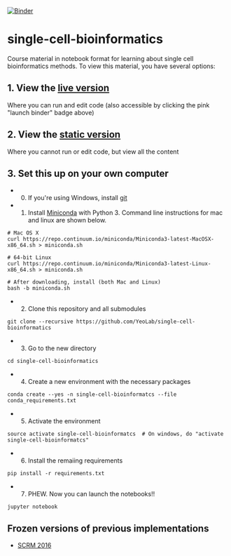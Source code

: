 [![Binder](http://mybinder.org/badge.svg)](http://mybinder.org/repo/YeoLab/single-cell-bioinformatics)

# single-cell-bioinformatics

Course material in notebook format for learning about single cell bioinformatics methods. To view this material, you have several options:

## 1. View the [live version](http://mybinder.org/repo/YeoLab/single-cell-bioinformatics) 

Where you can run and edit code (also accessible by clicking the pink "launch binder" badge above)

## 2. View the [static version](http://nbviewer.jupyter.org/github/yeolab/single-cell-bioinformatics/blob/master/index.ipynb) 

Where you cannot run or edit code, but view all the content


## 3. Set this up on your own computer

* 0. If you're using Windows, install [git](https://msysgit.github.io/)
* 1. Install [Miniconda](http://conda.pydata.org/miniconda.html) with Python 3. Command line instructions for mac and linux are shown below.
```
# Mac OS X
curl https://repo.continuum.io/miniconda/Miniconda3-latest-MacOSX-x86_64.sh > miniconda.sh

# 64-bit Linux
curl https://repo.continuum.io/miniconda/Miniconda3-latest-Linux-x86_64.sh > miniconda.sh

# After downloading, install (both Mac and Linux)
bash -b miniconda.sh
```
* 2. Clone this repository and all submodules

```
git clone --recursive https://github.com/YeoLab/single-cell-bioinformatics
```
* 3. Go to the new directory
```
cd single-cell-bioinformatics
```
* 4. Create a new environment with the necessary packages
```
conda create --yes -n single-cell-bioinformatcs --file conda_requirements.txt
```
* 5. Activate the environment
```
source activate single-cell-bioinformatcs  # On windows, do "activate single-cell-bioinformatcs"
```
* 6. Install the remaiing requirements
```
pip install -r requirements.txt
```
* 7. PHEW. Now you can launch the notebooks!!
```
jupyter notebook
```

## Frozen versions of previous implementations

* [SCRM 2016](https://github.com/YeoLab/single-cell-bioinformatics-scrm-2016)


